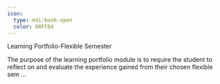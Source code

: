 ```yaml
---
icon:
  type: mdi:book-open
  color: 00FF84
---
```

Learning Portfolio-Flexible Semester

The purpose of the learning portfolio module is to require the student to reflect on and evaluate the experience gained from their chosen flexible sem ... 
